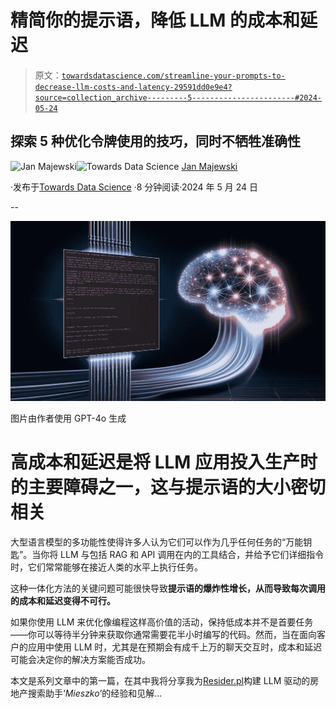 # 精简你的提示语，降低 LLM 的成本和延迟

> 原文：[`towardsdatascience.com/streamline-your-prompts-to-decrease-llm-costs-and-latency-29591dd0e9e4?source=collection_archive---------5-----------------------#2024-05-24`](https://towardsdatascience.com/streamline-your-prompts-to-decrease-llm-costs-and-latency-29591dd0e9e4?source=collection_archive---------5-----------------------#2024-05-24)

## 探索 5 种优化令牌使用的技巧，同时不牺牲准确性

[](https://medium.com/@janekmajewski?source=post_page---byline--29591dd0e9e4--------------------------------)![Jan Majewski](https://medium.com/@janekmajewski?source=post_page---byline--29591dd0e9e4--------------------------------)[](https://towardsdatascience.com/?source=post_page---byline--29591dd0e9e4--------------------------------)![Towards Data Science](https://towardsdatascience.com/?source=post_page---byline--29591dd0e9e4--------------------------------) [Jan Majewski](https://medium.com/@janekmajewski?source=post_page---byline--29591dd0e9e4--------------------------------)

·发布于[Towards Data Science](https://towardsdatascience.com/?source=post_page---byline--29591dd0e9e4--------------------------------) ·8 分钟阅读·2024 年 5 月 24 日

--

![](img/7acbcaeb3816dbcac95c78644fc0bad3.png)

图片由作者使用 GPT-4o 生成

# 高成本和延迟是将 LLM 应用投入生产时的主要障碍之一，这与提示语的大小密切相关

大型语言模型的多功能性使得许多人认为它们可以作为几乎任何任务的“万能钥匙”。当你将 LLM 与包括 RAG 和 API 调用在内的工具结合，并给予它们详细指令时，它们常常能够在接近人类的水平上执行任务。

这种一体化方法的关键问题可能很快导致**提示语的爆炸性增长，从而导致每次调用的成本和延迟变得不可行。**

如果你使用 LLM 来优化像编程这样高价值的活动，保持低成本并不是首要任务——你可以等待半分钟来获取你通常需要花半小时编写的代码。然而，当在面向客户的应用中使用 LLM 时，尤其是在预期会有成千上万的聊天交互时，成本和延迟可能会决定你的解决方案能否成功。

本文是系列文章中的第一篇，在其中我将分享我为[Resider.pl](http://www.Resider.pl)构建 LLM 驱动的房地产搜索助手‘*Mieszko*’的经验和见解…
